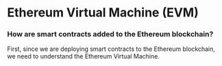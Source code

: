 # Ethereum Virtual Machine (EVM)

### How are smart contracts added to the Ethereum blockchain?

First, since we are deploying smart contracts to the Ethereum blockchain, we need to understand the Ethereum Virtual Machine.